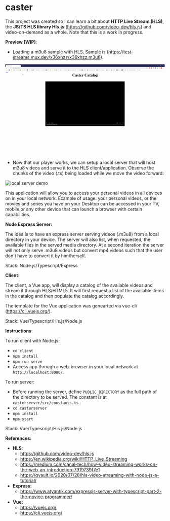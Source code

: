 # caster

This project was created so I can learn a bit about **HTTP Live Stream (HLS)**, the **JS/TS HLS library Hls.js** (https://github.com/video-dev/hls.js) and video-on-demand as a whole. Note that this is a work in progress.

**Preview (WIP)**:

- Loading a m3u8 sample with HLS. Sample is (https://test-streams.mux.dev/x36xhzz/x36xhzz.m3u8).

![early demo, work in progress](https://github.com/vitorroriz/caster/blob/main/early-wip-demo.gif)

- Now that our player works, we can setup a local server that will host m3u8 videos and serve it to the HLS client/application. Observe the chunks of the video (.ts) being loaded while we move the video forward:

![local server demo](https://github.com/vitorroriz/caster/blob/main/local_m3u8_server.gif)

This application will allow you to access your personal videos in all devices on in your local network. Example of usage: your personal videos, or the movies and series you have on your Desktop can be accessed in your TV, mobile or any other device that can launch a browser with certain capabilities.


**Node Express Server:**

The idea is to have an express server serving videos (.m3u8) from a local directory in your device. The server will also list, when requested, the available files in the served media directory. At a second iteration the server will not only serve .m3u8 videos but convert mp4 videos such that the user don't have to convert it by him/herself.

Stack: Node.js/Typescript/Express

**Client**:

The client, a Vue app, will display a catalog of the available videos and stream it through HLS/HTML5. It will first request a list of the available items in the catalog and then populate the catalog accordingly.

The template for the Vue application was genearted via vue-cli (https://cli.vuejs.org/).

Stack: Vue/Typescript/Hls.js/Node.js

**Instructions**:

To run client with Node.js:
- `cd client`
- `npm install`
- `npm run serve`
- Access app through a web-browser in your local network at `http://localhost:8080/`.

To run server:

- Before running the server, define `PUBLIC_DIRECTORY` as the full path of the directory to be served. The constant is at `casterserver/src/constants.ts`. 
- `cd casterserver`
- `npm install`
- `npm start`

Stack: Vue/Typescript/Hls.js/Node.js

**References:**

- **HLS**:
  - https://github.com/video-dev/hls.js
  - https://en.wikipedia.org/wiki/HTTP_Live_Streaming
  - https://medium.com/canal-tech/how-video-streaming-works-on-the-web-an-introduction-7919739f7e1
  - https://qvault.io/2020/07/28/hls-video-streaming-with-node-js-a-tutorial/
- **Express:**
  - https://www.atyantik.com/expressjs-server-with-typescript-part-2-the-novice-programmer/
- **Vue:**
  - https://vuejs.org/
  - https://cli.vuejs.org/
